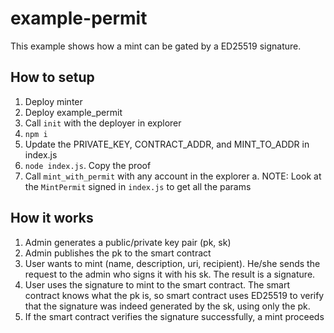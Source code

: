 # example-permit

This example shows how a mint can be gated by a ED25519 signature.

## How to setup

1. Deploy minter
2. Deploy example_permit
3. Call `init` with the deployer in explorer
4. `npm i`
5. Update the PRIVATE_KEY, CONTRACT_ADDR, and MINT_TO_ADDR in index.js
6. `node index.js`. Copy the proof
7. Call `mint_with_permit` with any account in the explorer
  a. NOTE: Look at the `MintPermit` signed in `index.js` to get all the params

## How it works

1. Admin generates a public/private key pair (pk, sk)
2. Admin publishes the pk to the smart contract
3. User wants to mint (name, description, uri, recipient). He/she sends the request to the admin who signs it with his sk. The result is a signature.
4. User uses the signature to mint to the smart contract. The smart contract knows what the pk is, so smart contract uses ED25519 to verify that the signature was indeed generated by the sk, using only the pk.
5. If the smart contract verifies the signature successfully, a mint proceeds
